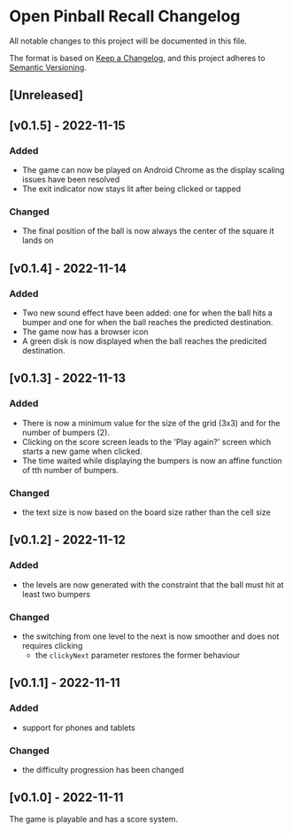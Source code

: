 # Open Pinball Recall Changelog

All notable changes to this project will be documented in this file.

The format is based on [Keep a Changelog](https://keepachangelog.com/en/1.0.0/),
and this project adheres to [Semantic Versioning](https://semver.org/spec/v2.0.0.html).

## [Unreleased]

## [v0.1.5] - 2022-11-15

### Added

- The game can now be played on Android Chrome as the display scaling issues have been resolved
- The exit indicator now stays lit after being clicked or tapped

### Changed

- The final position of the ball is now always the center of the square it lands on

## [v0.1.4] - 2022-11-14

### Added

- Two new sound effect have been added: one for when the ball hits a bumper and one for when the ball reaches the predicted destination.
- The game now has a browser icon
- A green disk is now displayed when the ball reaches the predicited destination.

## [v0.1.3] - 2022-11-13

### Added

- There is now a minimum value for the size of the grid (3x3) and for the number of bumpers (2).
- Clicking on the score screen leads to the 'Play again?' screen which starts a new game when clicked.
- The time waited while displaying the bumpers is now an affine function of tth number of bumpers.

### Changed

- the text size is now based on the board size rather than the cell size

## [v0.1.2] - 2022-11-12

### Added

- the levels are now generated with the constraint that the ball must hit at least two bumpers

### Changed

- the switching from one level to the next is now smoother and does not requires clicking
  - the `clickyNext` parameter restores the former behaviour

## [v0.1.1] - 2022-11-11

### Added

- support for phones and tablets

### Changed

- the difficulty progression has been changed

## [v0.1.0] - 2022-11-11

The game is playable and has a score system.
